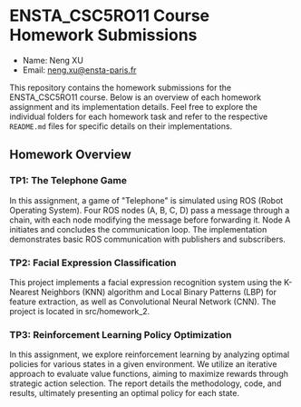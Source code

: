 # ENSTA_CSC5RO11 Course Homework Submissions

- Name: Neng XU
- Email: neng.xu@ensta-paris.fr

This repository contains the homework submissions for the ENSTA_CSC5RO11 course. Below is an overview of each homework assignment and its implementation details. Feel free to explore the individual folders for each homework task and refer to the respective `README.md` files for specific details on their implementations.

## Homework Overview

### TP1: The Telephone Game
In this assignment, a game of "Telephone" is simulated using ROS (Robot Operating System). Four ROS nodes (A, B, C, D) pass a message through a chain, with each node modifying the message before forwarding it. Node A initiates and concludes the communication loop. The implementation demonstrates basic ROS communication with publishers and subscribers.

### TP2: Facial Expression Classification
This project implements a facial expression recognition system using the K-Nearest Neighbors (KNN) algorithm and Local Binary Patterns (LBP) for feature extraction, as well as Convolutional Neural Network (CNN). The project is located in src/homework_2.

### TP3: Reinforcement Learning Policy Optimization
In this assignment, we explore reinforcement learning by analyzing optimal policies for various states in a given environment. We utilize an iterative approach to evaluate value functions, aiming to maximize rewards through strategic action selection. The report details the methodology, code, and results, ultimately presenting an optimal policy for each state.
